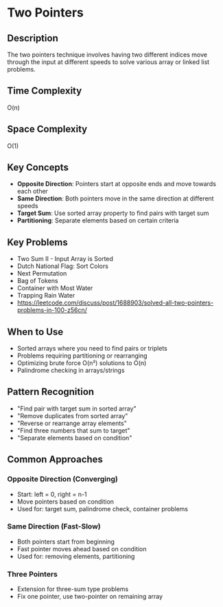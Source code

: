 # Two Pointers

## Description
The two pointers technique involves having two different indices move through the input at different speeds to solve various array or linked list problems.

## Time Complexity
O(n)

## Space Complexity
O(1)

## Key Concepts
- **Opposite Direction**: Pointers start at opposite ends and move towards each other
- **Same Direction**: Both pointers move in the same direction at different speeds
- **Target Sum**: Use sorted array property to find pairs with target sum
- **Partitioning**: Separate elements based on certain criteria

## Key Problems
- Two Sum II - Input Array is Sorted
- Dutch National Flag: Sort Colors
- Next Permutation
- Bag of Tokens
- Container with Most Water
- Trapping Rain Water
- https://leetcode.com/discuss/post/1688903/solved-all-two-pointers-problems-in-100-z56cn/

## When to Use
- Sorted arrays where you need to find pairs or triplets
- Problems requiring partitioning or rearranging
- Optimizing brute force O(n²) solutions to O(n)
- Palindrome checking in arrays/strings

## Pattern Recognition
- "Find pair with target sum in sorted array"
- "Remove duplicates from sorted array"
- "Reverse or rearrange array elements"
- "Find three numbers that sum to target"
- "Separate elements based on condition"

## Common Approaches

### Opposite Direction (Converging)
- Start: left = 0, right = n-1
- Move pointers based on condition
- Used for: target sum, palindrome check, container problems

### Same Direction (Fast-Slow)
- Both pointers start from beginning
- Fast pointer moves ahead based on condition
- Used for: removing elements, partitioning

### Three Pointers
- Extension for three-sum type problems
- Fix one pointer, use two-pointer on remaining array
